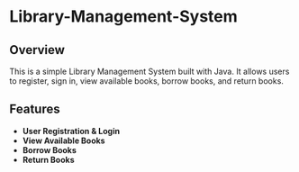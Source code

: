 # Library-Management-System


## Overview

This is a simple Library Management System built with Java. It allows users to register, sign in, view available books, borrow books, and return books.

## Features

- **User Registration & Login**
- **View Available Books**
- **Borrow Books**
- **Return Books**
